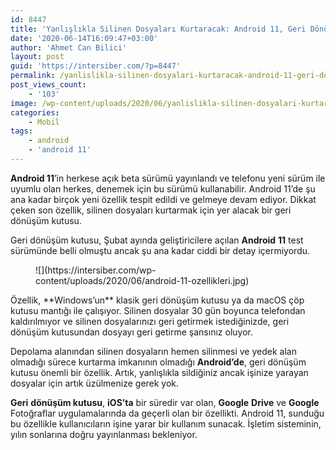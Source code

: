 ```yaml
---
id: 8447
title: 'Yanlışlıkla Silinen Dosyaları Kurtaracak: Android 11, Geri Dönüşüm Kutusu İle Geliyor'
date: '2020-06-14T16:09:47+03:00'
author: 'Ahmet Can Bilici'
layout: post
guid: 'https://intersiber.com/?p=8447'
permalink: /yanlislikla-silinen-dosyalari-kurtaracak-android-11-geri-donusum-kutusu-ile-geliyor/
post_views_count:
    - '103'
image: /wp-content/uploads/2020/06/yanlislikla-silinen-dosyalari-kurtaracak-android-11-geri-donusum-kutusu-ile-geliyor.jpg
categories:
    - Mobil
tags:
    - android
    - 'android 11'
---
```


**Android 11**’in herkese açık beta sürümü yayınlandı ve telefonu yeni sürüm ile uyumlu olan herkes, denemek için bu sürümü kullanabilir. Android 11’de şu ana kadar birçok yeni özellik tespit edildi ve gelmeye devam ediyor. Dikkat çeken son özellik, silinen dosyaları kurtarmak için yer alacak bir geri dönüşüm kutusu.

Geri dönüşüm kutusu, Şubat ayında geliştiricilere açılan **Android** **11** test sürümünde belli olmuştu ancak şu ana kadar ciddi bir detay içermiyordu.

<figure class="wp-block-image size-large">![](https://intersiber.com/wp-content/uploads/2020/06/android-11-ozellikleri.jpg)</figure>Özellik, **Windows’un** klasik geri dönüşüm kutusu ya da macOS çöp kutusu mantığı ile çalışıyor. Silinen dosyalar 30 gün boyunca telefondan kaldırılmıyor ve silinen dosyalarınızı geri getirmek istediğinizde, geri dönüşüm kutusundan dosyayı geri getirme şansınız oluyor.

Depolama alanından silinen dosyaların hemen silinmesi ve yedek alan olmadığı sürece kurtarma imkanının olmadığı **Android’de**, geri dönüşüm kutusu önemli bir özellik. Artık, yanlışlıkla sildiğiniz ancak işinize yarayan dosyalar için artık üzülmenize gerek yok.

**Geri** **dönüşüm kutusu**, **iOS’ta** bir süredir var olan, **Google** **Drive** ve **Google** Fotoğraflar uygulamalarında da geçerli olan bir özellikti. Android 11, sunduğu bu özellikle kullanıcıların işine yarar bir kullanım sunacak. İşletim sisteminin, yılın sonlarına doğru yayınlanması bekleniyor.